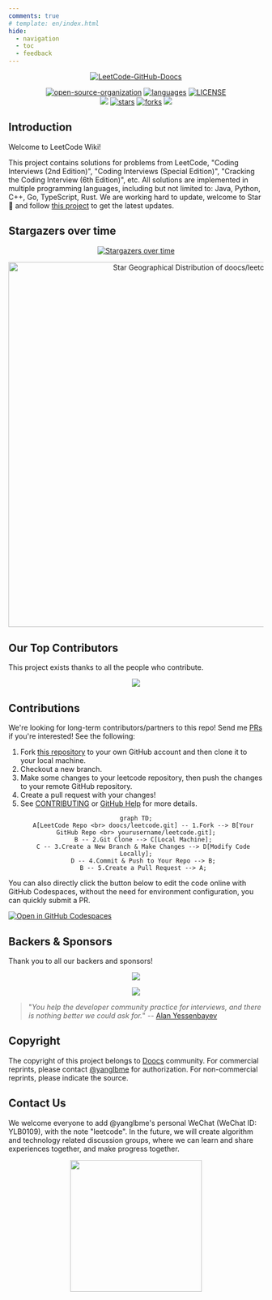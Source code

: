 ```yaml
---
comments: true
# template: en/index.html
hide:
  - navigation
  - toc
  - feedback
---
```


<h1 style="display:none;">LeetCode Wiki</h1>

<p align="center">
  <a href="https://github.com/doocs/leetcode"><img src="https://fastly.jsdelivr.net/gh/doocs/leetcode@main/images/leetcode-doocs.png" alt="LeetCode-GitHub-Doocs"></a>
</p>

<p align="center">
  <a href="https://doocs.github.io/#/?id=how-to-join"><img src="https://img.shields.io/badge/organization-join%20us-4051B5?style=flat-square" alt="open-source-organization"></a>
  <a href="https://github.com/doocs/leetcode"><img src="https://img.shields.io/badge/langs-Python%20%7C%20Java%20%7C%20C++%20%7C%20Go%20%7C%20TypeScript%20%7C%20Rust%20%7C%20...-red?style=flat-square&color=4051B5" alt="languages"></a>
  <a href="https://github.com/doocs/leetcode/blob/main/LICENSE"><img src="https://img.shields.io/github/license/doocs/leetcode?color=4051B5&style=flat-square" alt="LICENSE"></a><br>
  <a href="https://opencollective.com/doocs-leetcode/backers/badge.svg" alt="backers on Open Collective"><img src="https://img.shields.io/opencollective/backers/doocs-leetcode?color=4051B5&style=flat-square&logo=open%20collective&logoColor=ffffff" /></a>
  <a href="https://github.com/doocs/leetcode/stargazers"><img src="https://img.shields.io/github/stars/doocs/leetcode?color=4051B5&logo=github&style=flat-square" alt="stars"></a>
  <a href="https://github.com/doocs/leetcode/network/members"><img src="https://img.shields.io/github/forks/doocs/leetcode?color=4051B5&logo=github&style=flat-square" alt="forks"></a>
  <a href="https://opencollective.com/doocs-leetcode/sponsors/badge.svg" alt="Sponsors on Open Collective"><img src="https://img.shields.io/opencollective/sponsors/doocs-leetcode?color=4051B5&style=flat-square&logo=open%20collective&logoColor=ffffff" /></a>
</p>

## Introduction

Welcome to LeetCode Wiki!

This project contains solutions for problems from LeetCode, "Coding Interviews (2nd Edition)", "Coding Interviews (Special Edition)", "Cracking the Coding Interview (6th Edition)", etc. All solutions are implemented in multiple programming languages, including but not limited to: Java, Python, C++, Go, TypeScript, Rust. We are working hard to update, welcome to Star 🌟 and follow [this project](https://github.com/doocs/leetcode) to get the latest updates.

## Stargazers over time

<p align="center">
  <a href="https://github.com/doocs/leetcode/stargazers" target="_blank"><img src="https://fastly.jsdelivr.net/gh/doocs/leetcode@main/images/starcharts.svg" alt="Stargazers over time" /></a>
</p>

<a href="https://next.ossinsight.io/widgets/official/analyze-repo-stars-map?repo_id=149001365&activity=stars" target="_blank" style="display: block" align="center">
  <picture>
    <source media="(prefers-color-scheme: dark)" srcset="https://next.ossinsight.io/widgets/official/analyze-repo-stars-map/thumbnail.png?repo_id=149001365&activity=stars&image_size=auto&color_scheme=dark" width="721" height="auto">
    <img alt="Star Geographical Distribution of doocs/leetcode" src="https://next.ossinsight.io/widgets/official/analyze-repo-stars-map/thumbnail.png?repo_id=149001365&activity=stars&image_size=auto&color_scheme=light" width="721" height="auto">
  </picture>
</a>

## Our Top Contributors

This project exists thanks to all the people who contribute.

<p align="center">
  <a href="https://github.com/doocs/leetcode/graphs/contributors" target="_blank"><img src="https://contrib.rocks/image?repo=doocs/leetcode&max=500" /></a>
</p>

## Contributions

We're looking for long-term contributors/partners to this repo! Send me [PRs](https://github.com/doocs/leetcode/pulls) if you're interested! See the following:

1. Fork [this repository](https://github.com/doocs/leetcode) to your own GitHub account and then clone it to your local machine.
1. Checkout a new branch.
1. Make some changes to your leetcode repository, then push the changes to your remote GitHub repository.
1. Create a pull request with your changes!
1. See [CONTRIBUTING](https://github.com/doocs/.github/blob/main/CONTRIBUTING.md) or [GitHub Help](https://help.github.com/en) for more details.

<div align="center">

```mermaid
graph TD;
    A[LeetCode Repo <br> doocs/leetcode.git] -- 1.Fork --> B[Your GitHub Repo <br> yourusername/leetcode.git];
    B -- 2.Git Clone --> C[Local Machine];
    C -- 3.Create a New Branch & Make Changes --> D[Modify Code Locally];
    D -- 4.Commit & Push to Your Repo --> B;
    B -- 5.Create a Pull Request --> A;
```

</div>

You can also directly click the button below to edit the code online with GitHub Codespaces, without the need for environment configuration, you can quickly submit a PR.

[![Open in GitHub Codespaces](https://github.com/codespaces/badge.svg)](https://github.com/codespaces/new?hide_repo_select=true&ref=main&repo=149001365&machine=basicLinux32gb&location=EastUs)

## Backers & Sponsors

Thank you to all our backers and sponsors!

<p align="center">
  <a href="https://opencollective.com/doocs-leetcode/backers.svg?width=890" target="_blank"><img src="https://opencollective.com/doocs-leetcode/backers.svg?width=890"></a>
</p>

<p align="center">
  <a href="https://opencollective.com/doocs-leetcode/sponsors.svg?width=890" target="_blank"><img src="https://opencollective.com/doocs-leetcode/sponsors.svg?width=890"></a>
</p>

> "_You help the developer community practice for interviews, and there is nothing better we could ask for._" -- [Alan Yessenbayev](https://opencollective.com/alan-yessenbayev)

## Copyright

The copyright of this project belongs to [Doocs](https://github.com/doocs) community. For commercial reprints, please contact [@yanglbme](mailto:contact@yanglibin.info) for authorization. For non-commercial reprints, please indicate the source.

## Contact Us

We welcome everyone to add @yanglbme's personal WeChat (WeChat ID: YLB0109), with the note "leetcode". In the future, we will create algorithm and technology related discussion groups, where we can learn and share experiences together, and make progress together.

<p align="center">
  <a href="https://cdn-doocs.oss-cn-shenzhen.aliyuncs.com/gh/doocs/images/qrcode-for-yanglbme-en.png"><img src="https://cdn-doocs.oss-cn-shenzhen.aliyuncs.com/gh/doocs/images/qrcode-for-yanglbme-en.png" width="260px"></a>
</p>
